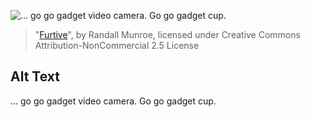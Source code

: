 ![... go go gadget video camera.  Go go gadget cup.](https://imgs.xkcd.com/comics/furtive.png)
> "[Furtive](https://xkcd.com/717/)", by Randall Munroe, licensed under Creative Commons Attribution-NonCommercial 2.5 License

## Alt Text
... go go gadget video camera.  Go go gadget cup.
